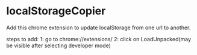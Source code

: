 # localStorageCopier

Add this chrome extension to update localStorage from one url to another. 

steps to add: 
1: go to chrome://extensions/
2: click on LoadUnpacked(may be visible after selecting developer mode)

